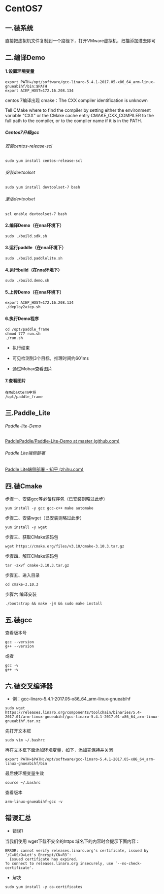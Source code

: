  

# CentOS7

## 一.装系统

直接把虚拟机文件复制到一个路径下，打开VMware虚拟机，扫描添加进去即可



## 二.编译Demo

#### 1.设置环境变量

```
export PATH=/opt/software/gcc-linaro-5.4.1-2017.05-x86_64_arm-linux-gnueabihf/bin:$PATH
export AIEP_HOST=172.16.208.134
```

centos 7编译出现 cmake：The CXX compiler identification is unknown

  Tell CMake where to find the compiler by setting either the environment  variable "CXX" or the CMake cache entry CMAKE_CXX_COMPILER to the full path  to the compiler, or to the compiler name if it is in the PATH.

##### Centos7升级gcc

###### 安装centos-release-scl

```
sudo yum install centos-release-scl
```

###### 安装devtoolset

```
sudo yum install devtoolset-7 bash
```

###### 激活devtoolset

```
scl enable devtoolset-7 bash
```

#### 2.编译Demo（在nna环境下）

```
sudo ./build.sdk.sh
```

#### 3.运行paddle（在nna环境下）

```
sudo ./build.paddlelite.sh
```

#### 4.运行build（在nna环境下）

```
sudo ./build.demo.sh
```

#### 5.上传Demo（在nna环境下）

```
export AIEP_HOST=172.16.208.134
./deploy2aiep.sh
```

#### 6.执行Demo程序

```
cd /opt/paddle_frame
chmod 777 run.sh
./run.sh
```

* 执行结束

* 可见检测到3个目标，推理时间约601ms
* 通过Mobax查看图片

#### 7.查看图片

```
在MobaXterm中将
/opt/paddle_frame
```



## 三.Paddle_Lite

###### Paddle-lite-Demo

[PaddlePaddle/Paddle-Lite-Demo at master (github.com)](https://github.com/PaddlePaddle/Paddle-Lite-Demo/tree/master)

###### Paddle Lite端侧部署

[Paddle Lite端侧部署 - 知乎 (zhihu.com)](https://zhuanlan.zhihu.com/p/350505340)







## 四.装Cmake

步骤一、安装gcc等必备程序包（已安装则略过此步）

```
yum install -y gcc gcc-c++ make automake 
```

步骤二、安装wget（已安装则略过此步）

```
yum install -y wget
```

步骤三、获取CMake源码包

```
wget https://cmake.org/files/v3.10/cmake-3.10.3.tar.gz
```

步骤四、解压CMake源码包

```
tar -zxvf cmake-3.10.3.tar.gz
```

步骤五、进入目录

```
cd cmake-3.10.3
```

步骤六 编译安装

```
./bootstrap && make -j4 && sudo make install
```





## 五.装gcc

查看版本号

```
gcc --version
g++ --version
```

或者

```
gcc -v
g++ -v
```



## 六.装交叉编译器

* 例：gcc-linaro-5.4.1-2017.05-x86_64_arm-linux-gnueabihf

```
sudo wget https://releases.linaro.org/components/toolchain/binaries/5.4-2017.01/arm-linux-gnueabihf/gcc-linaro-5.4.1-2017.01-x86_64_arm-linux-gnueabihf.tar.xz
```

先打开文本框

```
sudo vim ~/.bashrc
```

再在文本框下面添加环境变量，如下，添加完保持并关闭

```
export PATH=$PATH:/opt/software/gcc-linaro-5.4.1-2017.05-x86_64_arm-linux-gnueabihf/bin
```

最后使环境变量生效

```
source ~/.bashrc
```

查看版本

```
arm-linux-gnueabihf-gcc -v
```



## 错误汇总

* 错误1

当我们使用 wget下载不安全的https 域名下的内容时会提示下面内容：

```
ERROR: cannot verify releases.linaro.org's certificate, issued by ‘/C=US/O=Let's Encrypt/CN=R3’:
  Issued certificate has expired.
To connect to releases.linaro.org insecurely, use `--no-check-certificate'.
```

* 解决

```
sudo yum install -y ca-certificates
```

